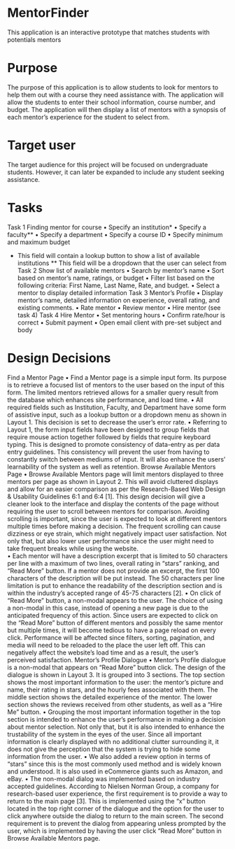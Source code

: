 # MentorFinder
This application is an interactive prototype that matches students with potentials mentors 

# Purpose
The purpose of this application is to allow students to look for mentors to help them out with a course they need assistance with. The application will allow the students to enter their school information, course number, and budget. The application will then display a list of mentors with a synopsis of each mentor’s experience for the student to select from.

# Target user
The target audience for this project will be focused on undergraduate students. However, it can later be expanded to include any student seeking assistance.

# Tasks
Task 1 Finding mentor for course 
  • Specify an institution*
  •	Specify a faculty**
  •	Specify a department
  •	Specify a course ID
  •	Specify minimum and maximum budget
  *  This field will contain a lookup button to show a list of available institutions
  ** This field will be a dropdown that the user can select from
Task 2 Show list of available mentors
  •	Search by mentor’s name
  •	Sort based on mentor’s name, ratings, or budget
  •	Filter list based on the following criteria: First Name, Last Name, Rate, and budget.
  •	Select a mentor to display detailed information
Task 3 Mentor’s Profile
  •	Display mentor’s name, detailed information on experience, overall rating, and existing comments.
  •	Rate mentor 
  •	Review mentor
  •	Hire mentor (see task 4)
Task 4 Hire Mentor
  •	Set mentoring hours
  •	Confirm rate/hour is correct
  •	Submit payment
  •	Open email client with pre-set subject and body

# Design Decisions
Find a Mentor Page
  •	Find a Mentor page is a simple input form. Its purpose is to retrieve a focused list of mentors to the user based on the input of this form. The limited mentors retrieved      allows for a smaller query result from the database which enhances site performance, and load time.
  •	All required fields such as Institution, Faculty, and Department have some form of assistive input, such as a lookup button or a dropdown menu as shown in Layout 1. This       decision is set to decrease the user’s error rate.
  •	Referring to Layout 1, the form input fields have been designed to group fields that require mouse action together followed by fields that require keyboard typing. This is     designed to promote consistency of data-entry as per data entry guidelines. This consistency will prevent the user from having to constantly switch between mediums of input.     It will also enhance the users’ learnability of the system as well as retention.
Browse Available Mentors Page
  •	Browse Available Mentors page will limit mentors displayed to three mentors per page as shown in Layout 2. This will avoid cluttered displays and allow for an easier           comparison as per the Research-Based Web Design & Usability Guidelines 6:1 and 6:4 [1]. This design decision will give a cleaner look to the interface and display the contents   of the page without requiring the user to scroll between mentors for comparison. Avoiding scrolling is important, since the user is expected to look at different mentors         multiple times before making a decision. The frequent scrolling can cause dizziness or eye strain, which might negatively impact user satisfaction. Not only that, but also       lower user performance since the user might need to take frequent breaks while using the website.  
  •	Each mentor will have a description excerpt that is limited to 50 characters per line with a maximum of two lines, overall rating in “stars” ranking, and “Read More” button.   If a mentor does not provide an excerpt, the first 100 characters of the description will be put instead. The 50 characters per line limitation is put to enhance the             readability of the description section and is within the industry’s accepted range of 45-75 characters [2]. 
  •	On click of “Read More” button, a non-modal appears to the user. The choice of using a non-modal in this case, instead of opening a new page is due to the anticipated          frequency of this action. Since users are expected to click on the “Read More” button of different mentors and possibly the same mentor but multiple times, it will become        tedious to have a page reload on every click. Performance will be affected since filters, sorting, pagination, and media will need to be reloaded to the place the user left      off. This can negatively affect the website’s load time and as a result, the user’s perceived satisfaction.
Mentor’s Profile Dialogue
  •	Mentor’s Profile dialogue is a non-modal that appears on “Read More” button click. The design of the dialogue is shown in Layout 3. It is grouped into 3 sections. The top     section shows the most important information to the user: the mentor’s picture and name, their rating in stars, and the hourly fees associated with them. The middle section     shows the detailed experience of the mentor. The lower section shows the reviews received from other students, as well as a “Hire Me” button.
  •	Grouping the most important information together in the top section is intended to enhance the user’s performance in making a decision about mentor selection. Not only that,   but it is also intended to enhance the trustability of the system in the eyes of the user. Since all important information is clearly displayed with no additional clutter       surrounding it, it does not give the perception that the system is trying to hide some information from the user. 
  •	We also added a review option in terms of “stars” since this is the most commonly used method and is widely known and understood. It is also used in eCommerce giants such as Amazon, and eBay. 
  •	The non-modal dialog was implemented based on industry accepted guidelines. According to Nielsen Norman Group, a company for research-based user experience, the first         requirement is to provide a way to return to the main page [3]. This is implemented using the “x” button located in the top right corner of the dialogue and the option for       the user to click anywhere outside the dialog to return to the main screen. The second requirement is to prevent the dialog from appearing unless prompted by the user, which      is implemented by having the user click “Read More” button in Browse Available Mentors page.  
